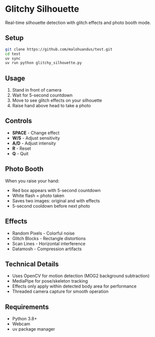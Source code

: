 # Glitchy Silhouette

Real-time silhouette detection with glitch effects and photo booth mode.

## Setup

```bash
git clone https://github.com/malohuandus/test.git
cd test
uv sync
uv run python glitchy_silhouette.py
```

## Usage

1. Stand in front of camera
2. Wait for 5-second countdown
3. Move to see glitch effects on your silhouette
4. Raise hand above head to take a photo

## Controls

- **SPACE** - Change effect
- **W/S** - Adjust sensitivity  
- **A/D** - Adjust intensity
- **R** - Reset
- **Q** - Quit

## Photo Booth

When you raise your hand:
- Red box appears with 5-second countdown
- White flash = photo taken
- Saves two images: original and with effects
- 5-second cooldown before next photo

## Effects

- Random Pixels - Colorful noise
- Glitch Blocks - Rectangle distortions  
- Scan Lines - Horizontal interference
- Datamosh - Compression artifacts

## Technical Details

- Uses OpenCV for motion detection (MOG2 background subtraction)
- MediaPipe for pose/skeleton tracking
- Effects only apply within detected body area for performance
- Threaded camera capture for smooth operation

## Requirements

- Python 3.8+
- Webcam
- uv package manager